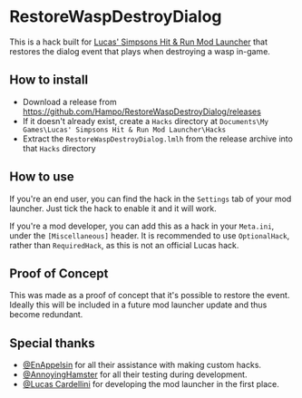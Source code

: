 # RestoreWaspDestroyDialog

This is a hack built for [Lucas' Simpsons Hit & Run Mod Launcher](https://modbakery.donutteam.com/releases/view/6) that restores the dialog event that plays when destroying a wasp in-game.

## How to install

- Download a release from https://github.com/Hampo/RestoreWaspDestroyDialog/releases
- If it doesn't already exist, create a `Hacks` directory at `Documents\My Games\Lucas' Simpsons Hit & Run Mod Launcher\Hacks`
- Extract the `RestoreWaspDestroyDialog.lmlh` from the release archive into that `Hacks` directory

## How to use

If you're an end user, you can find the hack in the `Settings` tab of your mod launcher. Just tick the hack to enable it and it will work.

If you're a mod developer, you can add this as a hack in your `Meta.ini`, under the `[Miscellaneous]` header.
It is recommended to use `OptionalHack`, rather than `RequiredHack`, as this is not an official Lucas hack.

## Proof of Concept

This was made as a proof of concept that it's possible to restore the event. Ideally this will be included in a future mod launcher update and thus become redundant.


## Special thanks

- [@EnAppelsin](https://github.com/EnAppelsin) for all their assistance with making custom hacks.
- [@AnnoyingHamster](https://github.com/AnnoyingHamster) for all their testing during development.
- [@Lucas Cardellini](https://github.com/lucasc190) for developing the mod launcher in the first place.